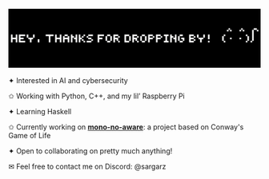 ![Banner](meowbanner.gif)

✦   Interested in AI and cybersecurity

✩   Working with Python, C++, and my lil’ Raspberry Pi

✦ 	Learning Haskell

✩ 	Currently working on **[mono-no-aware](https://github.com/sargarz/mono-no-aware)**: a project based on Conway's Game of Life

✦ 	Open to collaborating on pretty much anything!

✉︎   Feel free to contact me on Discord: @sargarz 
